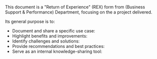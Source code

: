 This document is a "Return of Experience" (REX) form from (Business Support & Performance) Department, focusing on the a project delivered.
  
Its general purpose is to:
- Document and share a specific use case:
- Highlight benefits and improvements: 
- Identify challenges and solutions:
- Provide recommendations and best practices: 
- Serve as an internal knowledge-sharing tool: 
